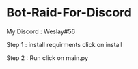 # Bot-Raid-For-Discord
My Discord : Weslay#56

Step 1 : install requirments
click on install

Step 2 : Run
click on main.py
